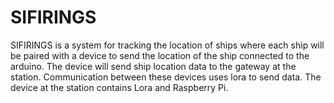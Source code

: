# SIFIRINGS
SIFIRINGS is a system for tracking the location of ships where each ship will be paired with a device to send the location of the ship connected to the arduino. The device will send ship location data to the gateway at the station. Communication between these devices uses lora to send data. The device at the station contains Lora and Raspberry Pi.
